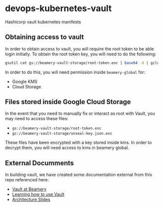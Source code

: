# devops-kubernetes-vault
Hashicorp vault kubernetes manifests

## Obtaining access to vault
In order to obtain access to vault, you will require the root token to be able login initially.
To obtain the root token key, you will need to do the following:
```sh
gsutil cat gs://beamery-vault-storage/root-token.enc | base64 -d | gcloud kms decrypt --project beamery-global --location global --keyring vault --key vault-init --ciphertext-file - --plaintext-file -
```

In order to do this, you will need permission inside `beamery-global` for:
- Google KMS
- Cloud Storage


## Files stored inside Google Cloud Storage
In the event that you need to manually fix or interact as root with Vault, you may need to access these files:

- `gs://beamery-vault-storage/root-token.enc`
- `gc://beamery-vault-storage/unseal-key.json.enc`

These files have been encrypted with a key stored inside kms.
In order to decrypt them, you will need access to kms in beamery global.

## External Documments
In building vault, we have created some documentation external from this repo referenced here:
- [Vault at Beamery](https://paper.dropbox.com/doc/Vault-at-Beamery-fzhVaBdBtLk5IWoYPbFQM)
- [Learning how to use Vault](https://paper.dropbox.com/doc/Vault-implementation-vrGZRxzhqOIId4EWyHUKj)
- [Architecture Slides](https://docs.google.com/presentation/d/1M06Nmoyz7b33nb2C6MRCEigsla475QhhG_X5GnMVh1A/edit#slide=id.g3722881b24_0_228)
